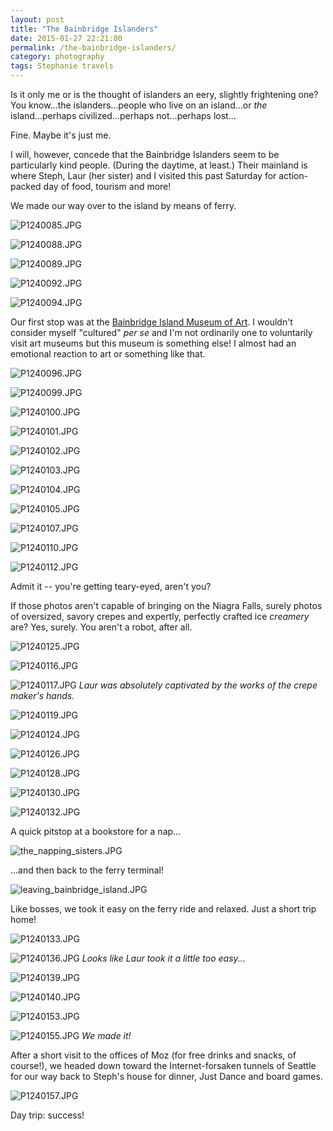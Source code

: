 ```yaml
---
layout: post
title: "The Bainbridge Islanders"
date: 2015-01-27 22:21:00
permalink: /the-bainbridge-islanders/
category: photography
tags: Stephanie travels
---
```

Is it only me or is the thought of islanders an eery, slightly frightening one? You know...the islanders...people who live on an island...or *the* island...perhaps civilized...perhaps not...perhaps lost...

Fine. Maybe it's just me.

I will, however, concede that the Bainbridge Islanders seem to be particularly kind people. (During the daytime, at least.) Their mainland is where Steph, Laur (her sister) and I visited this past Saturday for action-packed day of food, tourism and more!

We made our way over to the island by means of ferry.

![P1240085.JPG](/assets/2015-01-24-the-bainbridge-islanders/P1240085.JPG)

![P1240088.JPG](/assets/2015-01-24-the-bainbridge-islanders/P1240088.JPG)

![P1240089.JPG](/assets/2015-01-24-the-bainbridge-islanders/P1240089.JPG)

![P1240092.JPG](/assets/2015-01-24-the-bainbridge-islanders/P1240092.JPG)

![P1240094.JPG](/assets/2015-01-24-the-bainbridge-islanders/P1240094.JPG)

Our first stop was at the [Bainbridge Island Museum of Art](http://www.biartmuseum.org/). I wouldn't consider myself "cultured" *per se* and I'm not ordinarily one to voluntarily visit art museums but this museum is something else! I almost had an emotional reaction to art or something like that.

![P1240096.JPG](/assets/2015-01-24-the-bainbridge-islanders/P1240096.JPG)

![P1240099.JPG](/assets/2015-01-24-the-bainbridge-islanders/P1240099.JPG)

![P1240100.JPG](/assets/2015-01-24-the-bainbridge-islanders/P1240100.JPG)

![P1240101.JPG](/assets/2015-01-24-the-bainbridge-islanders/P1240101.JPG)

![P1240102.JPG](/assets/2015-01-24-the-bainbridge-islanders/P1240102.JPG)

![P1240103.JPG](/assets/2015-01-24-the-bainbridge-islanders/P1240103.JPG)

![P1240104.JPG](/assets/2015-01-24-the-bainbridge-islanders/P1240104.JPG)

![P1240105.JPG](/assets/2015-01-24-the-bainbridge-islanders/P1240105.JPG)

![P1240107.JPG](/assets/2015-01-24-the-bainbridge-islanders/P1240107.JPG)

![P1240110.JPG](/assets/2015-01-24-the-bainbridge-islanders/P1240110.JPG)

![P1240112.JPG](/assets/2015-01-24-the-bainbridge-islanders/P1240112.JPG)

Admit it -- you're getting teary-eyed, aren't you?

If those photos aren't capable of bringing on the Niagra Falls, surely photos of oversized, savory crepes and expertly, perfectly crafted ice *creamery* are? Yes, surely. You aren't a robot, after all.

![P1240125.JPG](/assets/2015-01-24-the-bainbridge-islanders/P1240125.JPG)

![P1240116.JPG](/assets/2015-01-24-the-bainbridge-islanders/P1240116.JPG)

![P1240117.JPG](/assets/2015-01-24-the-bainbridge-islanders/P1240117.JPG)
*Laur was absolutely captivated by the works of the crepe maker's hands.*

![P1240119.JPG](/assets/2015-01-24-the-bainbridge-islanders/P1240119.JPG)

![P1240124.JPG](/assets/2015-01-24-the-bainbridge-islanders/P1240124.JPG)

![P1240126.JPG](/assets/2015-01-24-the-bainbridge-islanders/P1240126.JPG)

![P1240128.JPG](/assets/2015-01-24-the-bainbridge-islanders/P1240128.JPG)

![P1240130.JPG](/assets/2015-01-24-the-bainbridge-islanders/P1240130.JPG)

![P1240132.JPG](/assets/2015-01-24-the-bainbridge-islanders/P1240132.JPG)

A quick pitstop at a bookstore for a nap...

![the_napping_sisters.JPG](/assets/2015-01-24-the-bainbridge-islanders/the_napping_sisters.JPG)

...and then back to the ferry terminal!

![leaving_bainbridge_island.JPG](/assets/2015-01-24-the-bainbridge-islanders/leaving_bainbridge_island.JPG)

Like bosses, we took it easy on the ferry ride and relaxed. Just a short trip home!

![P1240133.JPG](/assets/2015-01-24-the-bainbridge-islanders/P1240133.JPG)

![P1240136.JPG](/assets/2015-01-24-the-bainbridge-islanders/P1240136.JPG)
*Looks like Laur took it a little too easy...*

![P1240139.JPG](/assets/2015-01-24-the-bainbridge-islanders/P1240139.JPG)

![P1240140.JPG](/assets/2015-01-24-the-bainbridge-islanders/P1240140.JPG)

![P1240153.JPG](/assets/2015-01-24-the-bainbridge-islanders/P1240153.JPG)

![P1240155.JPG](/assets/2015-01-24-the-bainbridge-islanders/P1240155.JPG)
*We made it!*

After a short visit to the offices of Moz (for free drinks and snacks, of course!), we headed down toward the Internet-forsaken tunnels of Seattle for our way back to Steph's house for dinner, Just Dance and board games.

![P1240157.JPG](/assets/2015-01-24-the-bainbridge-islanders/P1240157.JPG)

Day trip: success!
